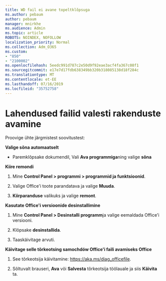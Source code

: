 ```yaml
---
title: WD fail ei avane topeltklõpsuga
ms.author: pebaum
author: pebaum
manager: mnirkhe
ms.audience: Admin
ms.topic: article
ROBOTS: NOINDEX, NOFOLLOW
localization_priority: Normal
ms.collection: Adm_O365
ms.custom:
- "850"
- "2100002"
ms.openlocfilehash: 5eedc991d787c2e50d9f92eae3acf4fa367c08f1
ms.sourcegitcommit: e17e7d17fdb638349bb320b318085138d18f284c
ms.translationtype: MT
ms.contentlocale: et-EE
ms.lasthandoff: 07/16/2019
ms.locfileid: "35752758"
---
```

# <a name="solutions-for-files-opening-in-wrong-apps"></a>Lahendused failid valesti rakenduste avamine

Proovige ühte järgmistest soovitustest:

**Valige sõna automaatselt**

* Paremklõpsake dokumendil, Vali **Ava programmiga**ning valige **sõna**

**Kiire remondi**

1. Mine **Control Panel > programmi > programmid ja funktsioonid**.

2. Valige Office'i toote parandatava ja valige **Muuda**.

3. **Kiirparanduse** valikuks ja valige **remont**.

**Kasutate Office'i versioonide desinstallimine**

1. Mine **Control Panel > Desinstalli programm**ja valige eemaldada Office'i versiooni.

2. Klõpsake **desinstallida**.

3. Taaskäivitage arvuti.

**Käivitage selle tõrkeotsing samochdów Office'i faili avamiseks Office**

1. See tõrkeotsija käivitamine: https://aka.ms/diag_officefile.

2. Sõltuvalt brauseri, **Ava** või **Salvesta** tõrkeotsija töölauale ja siis **Käivita** ta.
